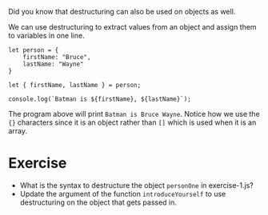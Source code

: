 Did you know that destructuring can also be used on objects as well.

We can use destructuring to extract values from an object and assign them to variables in one line.

``` 
let person = {
    firstName: "Bruce",
    lastName: "Wayne"
}

let { firstName, lastName } = person;

console.log(`Batman is ${firstName}, ${lastName}`);
```

The program above will print `Batman is Bruce Wayne`. Notice how we use the `{}` characters since it is an object rather than `[]` which is used when it is an array.

# Exercise

- What is the syntax to destructure the object `personOne` in exercise-1.js?
- Update the argument of the function `introduceYourself` to use destructuring on the object that gets passed in.
